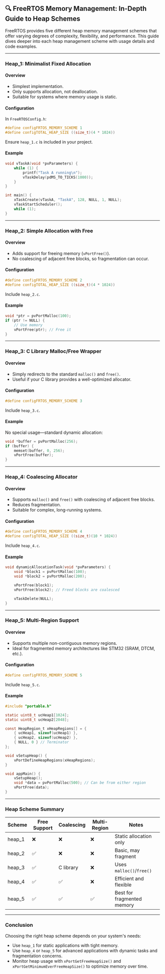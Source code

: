 ## 🔍  FreeRTOS Memory Management: In-Depth Guide to Heap Schemes

FreeRTOS provides five different heap memory management schemes that offer
varying degrees of complexity, flexibility, and performance. This guide dives
deeper into each heap management scheme with usage details and code examples.

---

### Heap_1: Minimalist Fixed Allocation

#### Overview

- Simplest implementation.
- Only supports allocation, not deallocation.
- Suitable for systems where memory usage is static.

#### Configuration

In `FreeRTOSConfig.h`:

```c
#define configFRTOS_MEMORY_SCHEME 1
#define configTOTAL_HEAP_SIZE ((size_t)(4 * 1024))
```

Ensure `heap_1.c` is included in your project.

#### Example

```c
void vTaskA(void *pvParameters) {
    while (1) {
        printf("Task A running\n");
        vTaskDelay(pdMS_TO_TICKS(1000));
    }
}

int main() {
    xTaskCreate(vTaskA, "TaskA", 128, NULL, 1, NULL);
    vTaskStartScheduler();
    while (1);
}
```

---

### Heap_2: Simple Allocation with Free

#### Overview

- Adds support for freeing memory (`vPortFree()`).
- No coalescing of adjacent free blocks, so fragmentation can occur.

#### Configuration

```c
#define configFRTOS_MEMORY_SCHEME 2
#define configTOTAL_HEAP_SIZE ((size_t)(4 * 1024))
```

Include `heap_2.c`.

#### Example

```c
void *ptr = pvPortMalloc(100);
if (ptr != NULL) {
    // Use memory
    vPortFree(ptr); // Free it
}
```

---

### Heap_3: C Library Malloc/Free Wrapper

#### Overview

- Simply redirects to the standard `malloc()` and `free()`.
- Useful if your C library provides a well-optimized allocator.

#### Configuration

```c
#define configFRTOS_MEMORY_SCHEME 3
```

Include `heap_3.c`.

#### Example

No special usage—standard dynamic allocation:

```c
void *buffer = pvPortMalloc(256);
if (buffer) {
    memset(buffer, 0, 256);
    vPortFree(buffer);
}
```

---

### Heap_4: Coalescing Allocator

#### Overview

- Supports `malloc()` and `free()` with coalescing of adjacent free blocks.
- Reduces fragmentation.
- Suitable for complex, long-running systems.

#### Configuration

```c
#define configFRTOS_MEMORY_SCHEME 4
#define configTOTAL_HEAP_SIZE ((size_t)(10 * 1024))
```

Include `heap_4.c`.

#### Example

```c
void dynamicAllocationTask(void *pvParameters) {
    void *block1 = pvPortMalloc(100);
    void *block2 = pvPortMalloc(200);

    vPortFree(block1);
    vPortFree(block2); // Freed blocks are coalesced

    vTaskDelete(NULL);
}
```

---

### Heap_5: Multi-Region Support

#### Overview

- Supports multiple non-contiguous memory regions.
- Ideal for fragmented memory architectures like STM32 (SRAM, DTCM, etc.).

#### Configuration

```c
#define configFRTOS_MEMORY_SCHEME 5
```

Include `heap_5.c`.

#### Example

```c
#include "portable.h"

static uint8_t ucHeap1[1024];
static uint8_t ucHeap2[2048];

const HeapRegion_t xHeapRegions[] = {
    { ucHeap1, sizeof(ucHeap1) },
    { ucHeap2, sizeof(ucHeap2) },
    { NULL, 0 } // Terminator
};

void vSetupHeap() {
    vPortDefineHeapRegions(xHeapRegions);
}

void appMain() {
    vSetupHeap();
    void *data = pvPortMalloc(500); // Can be from either region
    vPortFree(data);
}
```

---

### Heap Scheme Summary

| Scheme   | Free Support  | Coalescing  |  Multi-Region  | Notes                            |
|----------|---------------|-------------|----------------|----------------------------------|
| heap_1   | ❌            | ❌          | ❌             | Static allocation only           |
| heap_2   | ✅            | ❌          | ❌             | Basic, may fragment              |
| heap_3   | ✅            | C library   | ❌             | Uses `malloc()`/`free()`         |
| heap_4   | ✅            | ✅          | ❌             | Efficient and flexible           |
| heap_5   | ✅            | ✅          | ✅             | Best for fragmented memory       |

---

### Conclusion

Choosing the right heap scheme depends on your system's needs:

- Use `heap_1` for static applications with tight memory.
- Use `heap_4` or `heap_5` for advanced applications with dynamic tasks and fragmentation concerns.
- Monitor heap usage with `xPortGetFreeHeapSize()` and `xPortGetMinimumEverFreeHeapSize()` to optimize memory over time.

